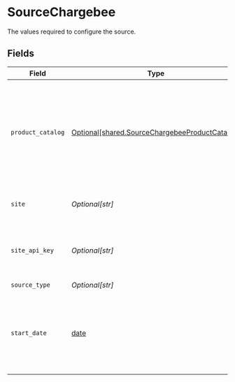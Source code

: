 # SourceChargebee

The values required to configure the source.


## Fields

| Field                                                                                                                                                                                                       | Type                                                                                                                                                                                                        | Required                                                                                                                                                                                                    | Description                                                                                                                                                                                                 | Example                                                                                                                                                                                                     |
| ----------------------------------------------------------------------------------------------------------------------------------------------------------------------------------------------------------- | ----------------------------------------------------------------------------------------------------------------------------------------------------------------------------------------------------------- | ----------------------------------------------------------------------------------------------------------------------------------------------------------------------------------------------------------- | ----------------------------------------------------------------------------------------------------------------------------------------------------------------------------------------------------------- | ----------------------------------------------------------------------------------------------------------------------------------------------------------------------------------------------------------- |
| `product_catalog`                                                                                                                                                                                           | [Optional[shared.SourceChargebeeProductCatalog]](undefined/models/shared/sourcechargebeeproductcatalog.md)                                                                                                  | :heavy_check_mark:                                                                                                                                                                                          | Product Catalog version of your Chargebee site. Instructions on how to find your version you may find <a href="https://apidocs.chargebee.com/docs/api?prod_cat_ver=2">here</a> under `API Version` section. |                                                                                                                                                                                                             |
| `site`                                                                                                                                                                                                      | *Optional[str]*                                                                                                                                                                                             | :heavy_check_mark:                                                                                                                                                                                          | The site prefix for your Chargebee instance.                                                                                                                                                                | airbyte-test                                                                                                                                                                                                |
| `site_api_key`                                                                                                                                                                                              | *Optional[str]*                                                                                                                                                                                             | :heavy_check_mark:                                                                                                                                                                                          | Chargebee API Key. See the <a href="https://docs.airbyte.com/integrations/sources/chargebee">docs</a> for more information on how to obtain this key.                                                       |                                                                                                                                                                                                             |
| `source_type`                                                                                                                                                                                               | *Optional[str]*                                                                                                                                                                                             | :heavy_check_mark:                                                                                                                                                                                          | N/A                                                                                                                                                                                                         |                                                                                                                                                                                                             |
| `start_date`                                                                                                                                                                                                | [date](https://docs.python.org/3/library/datetime.html#date-objects)                                                                                                                                        | :heavy_check_mark:                                                                                                                                                                                          | UTC date and time in the format 2021-01-25T00:00:00Z. Any data before this date will not be replicated.                                                                                                     | 2021-01-25T00:00:00Z                                                                                                                                                                                        |